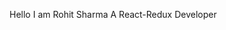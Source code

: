 Hello I am Rohit Sharma
A React-Redux Developer

<!---
rohitsharma0027/rohitsharma0027 is a ✨ special ✨ repository because its `README.md` (this file) appears on your GitHub profile.
You can click the Preview link to take a look at your changes.
--->

